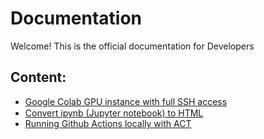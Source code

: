 # Documentation
Welcome! This is the official documentation for Developers

<html>

<head>
    <link rel="stylesheet" href="assets/styles/site.css" type="text/css" />
    <META http-equiv="Content-Type" content="text/html; charset=UTF-8">
</head>

<body class="theme-default aui-theme-default">
    <div id="page">
        <div id="main" class="aui-page-panel">
            <div id="content">
                <div class="pageSection">
                    <div class="pageSectionHeader">
                        <h2 class="pageSectionTitle">Content:</h2>
                    </div>
                    <ul>
                        <li>
                            <a href="https://danieltobon43.github.io/documentation/google-colab-gpu-instance/Transform%20Google%20Colab%20to%20a%20GPU%20instance%20with%20full%20SSH%20access.html">Google Colab GPU instance with full SSH access</a>
                            <img src="google-colab-gpu-instance/Transform Google Colab to a GPU instance with full SSH access __ Imad El Hanafi — Portfolio & Blog_files/atom.svg" height="16" width="16" border="0" align="absmiddle" />
                        </li>
                        <li>
                            <a href="https://danieltobon43.github.io/documentation/convert-ipynb-to-html/index.html">Convert ipynb (Jupyter notebook) to HTML</a>                            
                        </li>
                        <li>
                            <a href="https://danieltobon43.github.io/documentation/run-github-actions-locally/index.html">Running Github Actions locally with ACT</a>                            
                        </li>
                    </ul>
                </div>
            </div>
        </div>
    </div>
</body>

</html>